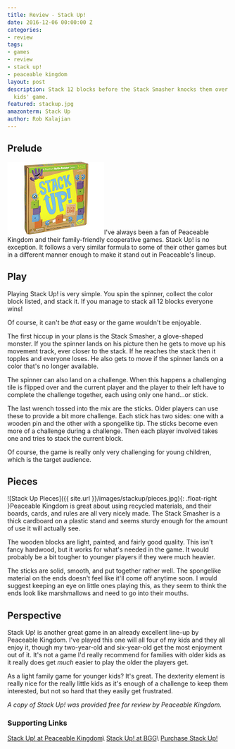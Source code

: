 ```yaml
---
title: Review - Stack Up!
date: 2016-12-06 00:00:00 Z
categories:
- review
tags:
- games
- review
- stack up!
- peaceable kingdom
layout: post
description: Stack 12 blocks before the Stack Smasher knocks them over in this cooperative
  kids' game.
featured: stackup.jpg
amazonterm: Stack Up
author: Rob Kalajian
---
```


<h2>Prelude</h2>

<img src="/images/featured/stackup.jpg" alt="Stack Up!" class="float-right"/>I've always been a fan of Peaceable Kingdom and their family-friendly cooperative games. Stack Up! is no exception. It follows a very similar formula to some of their other games but in a different manner enough to make it stand out in Peaceable's lineup.

<h2>Play</h2>

Playing Stack Up! is very simple. You spin the spinner, collect the color block listed, and stack it. If you manage to stack all 12 blocks everyone wins!

Of course, it can't be *that* easy or the game wouldn't be enjoyable.

The first hiccup in your plans is the Stack Smasher, a glove-shaped monster. If you the spinner lands on his picture then he gets to move up his movement track, ever closer to the stack. If he reaches the stack then it topples and everyone loses. He also gets to move if the spinner lands on a color that's no longer available.

The spinner can also land on a challenge. When this happens a challenging tile is flipped over and the current player and the player to their left have to complete the challenge together, each using only one hand...or stick.

The last wrench tossed into the mix are the sticks. Older players can use these to provide a bit more challenge. Each stick has two sides: one with a wooden pin and the other with a spongelike tip. The sticks become even more of a challenge during a challenge. Then each player involved takes one and tries to stack the current block.

Of course, the game is really only very challenging for young children, which is the target audience.

<h2>Pieces</h2>

![Stack Up Pieces]({{ site.url }}/images/stackup/pieces.jpg){: .float-right }Peaceable Kingdom is great about using recycled materials, and their boards, cards, and rules are all very nicely made. The Stack Smasher is a thick cardboard on a plastic stand and seems sturdy enough for the amount of use it will actually see.

The wooden blocks are light, painted, and fairly good quality. This isn't fancy hardwood, but it works for what's needed in the game. It would probably be a bit tougher to younger players if they were much heavier.

The sticks are solid, smooth, and put together rather well. The spongelike material on the ends doesn't feel like it'll come off anytime soon. I would suggest keeping an eye on little ones playing this, as they seem to think the ends look like marshmallows and need to go into their mouths.

<h2>Perspective</h2>

Stack Up! is another great game in an already excellent line-up by Peaceable Kingdom. I've played this one will all four of my kids and they all enjoy it, though my two-year-old and six-year-old get the most enjoyment out of it. It's not a game I'd really recommend for families with older kids as it really does get *much* easier to play the older the players get.

As a light family game for younger kids? It's great. The dexterity element is really nice for the really little kids as it's enough of a challenge to keep them interested, but not so hard that they easily get frustrated.

*A copy of Stack Up! was provided free for review by Peaceable Kingdom.*

<h3>Supporting Links</h3>

[Stack Up! at Peaceable Kingdom](http://www.peaceablekingdom.com/product-detail/stack-up!-cooperative-preschool-skills-builder-game)\\
[Stack Up! at BGG](https://boardgamegeek.com/boardgame/136563/stack)\\
[Purchase Stack Up!](https://www.amazon.com/gp/product/B00ATW9TYW/ref=as_li_qf_sp_asin_il_tl?ie=UTF8&tag=pawnsperspect-20&camp=1789&creative=9325&linkCode=as2&creativeASIN=B00ATW9TYW&linkId=84b5b51f5d785a26c7d2d7dcc7073859)
